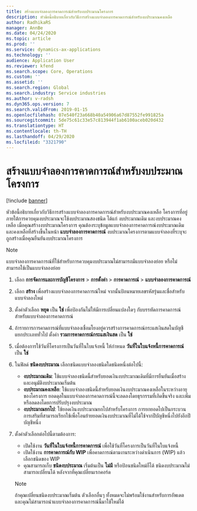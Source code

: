 ```yaml
---
title: สร้างแบบจำลองการคาดการณ์สำหรับงบประมาณโครงการ
description: หัวข้อนี้อธิบายเกี่ยวกับวิธีการสร้างแบบจำลองการคาดการณ์สำหรับงบประมาณคงเหลือ
author: RadhikaRS
manager: AnnBe
ms.date: 04/24/2020
ms.topic: article
ms.prod: ''
ms.service: dynamics-ax-applications
ms.technology: ''
audience: Application User
ms.reviewer: kfend
ms.search.scope: Core, Operations
ms.custom: ''
ms.assetid: ''
ms.search.region: Global
ms.search.industry: Service industries
ms.author: v-radsh
ms.dyn365.ops.version: 7
ms.search.validFrom: 2019-01-15
ms.openlocfilehash: 07e540f23a668b40a54906a67d87552fe991825a
ms.sourcegitcommit: 5de75c61c33e57c813944f1ab6100aceb020d432
ms.translationtype: HT
ms.contentlocale: th-TH
ms.lasthandoff: 04/29/2020
ms.locfileid: "3321790"
---
```

# <a name="create-forecast-models-for-project-budgets"></a>สร้างแบบจำลองการคาดการณ์สำหรับงบประมาณโครงการ 

[!include [banner](../includes/banner.md)]

หัวข้อนี้อธิบายเกี่ยวกับวิธีการสร้างแบบจำลองการคาดการณ์สำหรับงบประมาณคงเหลือ โครงการที่อยู่ภายใต้การควบคุมงบประมาณจะใช้งบประมาณสองชนิด ได้แก่ งบประมาณเดิม และงบประมาณคงเหลือ เมื่อคุณสร้างงบประมาณโครงการ คุณต้องระบุข้อมูลแบบจำลองการคาดการณ์งบประมาณเดิมและคงเหลือที่สร้างขึ้นในหน้า **แบบจำลองการคาดการณ์** งบประมาณโครงการตามแบบจำลองที่ระบุจะถูกสร้างเมื่อคุณยืนยันงบประมาณโครงการ

> [!NOTE]
> แบบจำลองการคาดการณ์ที่ใช้สำหรับการควบคุมงบประมาณไม่สามารถมีแบบจำลองย่อย หรือไม่สามารถใช้เป็นแบบจำลองย่อย

1. เลือก **การจัดการและการบัญชีโครงการ** > **การตั้งค่า** > **การคาดการณ์**  > **แบบจำลองการคาดการณ์**
2. เลือก **สร้าง** เพื่อสร้างแบบจำลองการคาดการณ์ใหม่ จากนั้นป้อนหมายเลขรหัสรุ่นและชื่อสำหรับแบบจำลองใหม่ 
3. ตั้งค่าตัวเลือก **หยุด** เป็น **ใช่** เพื่อป้องกันไม่ให้มีการเปลี่ยนแปลงใดๆ กับบรรทัดการคาดการณ์สำหรับแบบจำลองการคาดการณ์ 
4. ถ้ารายการการคาดการณ์ที่แบบจำลองเชื่อมโยงอยู่ควรสร้างการคาดการณ์กระแสเงินสดในบัญชีแยกประเภททั่วไป ตั้งค่า **รวมการคาดการณ์กระแสเงินสด** เป็น **ใช่** 
5. เมื่อต้องการใช้วันที่โครงการเป็นวันที่ในใบแจ้งหนี้ ให้กำหนด **วันที่ในใบแจ้งหนี้การคาดการณ์** เป็น **ใช่** 
6. ในฟิลด์ **ชนิดงบประมาณ** เลือกชนิดแบบจำลองชนิดใดชนิดหนึ่งต่อไปนี้:

   - **งบประมาณเดิม**: ใช้แบบจำลองชนิดนี้สำหรับยอดเงินงบประมาณเดิมที่มีการยืนยันเมื่อสร้างและอนุมัติงบประมาณเริ่มต้น
   - **งบประมาณคงเหลือ**: ใช้แบบจำลองชนิดนี้สำหรับยอดเงินงบประมาณคงเหลือในระหว่างอายุของโครงการ ยอดดุลในแบบจำลองการคาดการณ์นี้จะลดลงโดยธุรกรรมที่เกิดขึ้นจริง และเพิ่มหรือลดลงโดยการปรับปรุงงบประมาณ
   - **งบประมาณยกไป**: ใช้ยอดเงินงบประมาณยกไปสำหรับโครงการ การยกยอดไปเป็นกระบวนการเสริมที่สามารถเรียกใช้เพื่อโอนย้ายยอดเงินงบประมาณที่ไม่ได้ใช้จากปีบัญชีหนึ่งไปยังอีกปีบัญชีหนึ่ง

7. ตั้งค่าตัวเลือกต่อไปนี้ตามต้องการ:

   - เปิดใช้งาน **วันที่ในใบแจ้งหนี้การคาดการณ์** เพื่อใช้วันที่โครงการเป็นวันที่ในใบแจ้งหนี้
   - เปิดใช้งาน **การคาดการณ์กับ WIP** เพื่อคาดการณ์ตามงานระหว่างดำเนินการ (WIP) แล้วเลือกชนิดของ WIP 
   - คุณสามารถเก็บ **ชนิดงบประมาณ** เริ่มต้นเป็น **ไม่มี** หรือป้อนชนิดใหม่ก็ได้ ชนิดงบประมาณไม่สามารถเปลี่ยนได้ หลังจากที่คุณเปลี่ยนเรกคอร์ด     
    > [!NOTE]
    > ถ้าคุณเปลี่ยนชนิดงบประมาณเริ่มต้น ตัวเลือกอื่นๆ ทั้งหมดจะไม่พร้อมใช้งานสำหรับการอัพเดต และคุณไม่สามารถนำแบบจำลองการคาดการณ์นี้มาใช้ใหม่ได้ 
   


 


